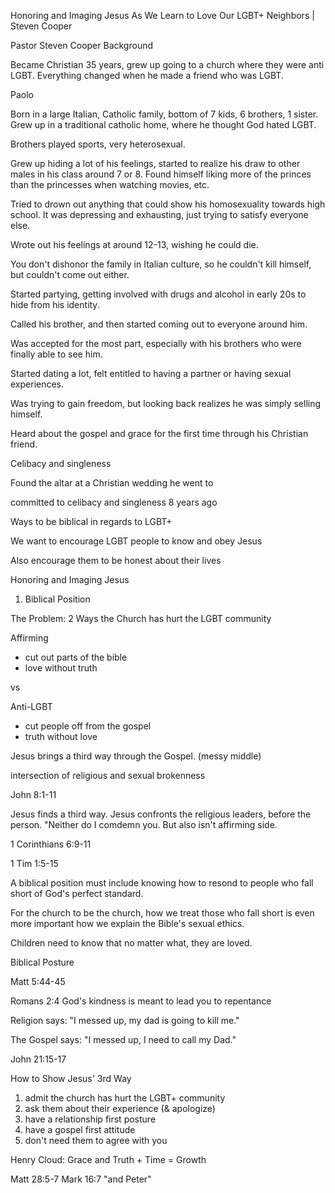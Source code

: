 Honoring and Imaging Jesus As We Learn to Love Our LGBT+ Neighbors | Steven Cooper

Pastor Steven Cooper Background

Became Christian 35 years, grew up going to a church where they were anti LGBT. 
Everything changed when he made a friend who was LGBT.


Paolo

Born in a large Italian, Catholic family, bottom of 7 kids, 6 brothers, 1 sister.
Grew up in a traditional catholic home, where he thought God hated LGBT.

Brothers played sports, very heterosexual.

Grew up hiding a lot of his feelings, started to realize his draw to other males in his class around 7 or 8.
Found himself liking more of the princes than the princesses when watching movies, etc.

Tried to drown out anything that could show his homosexuality towards high school.
It was depressing and exhausting, just trying to satisfy everyone else.

Wrote out his feelings at around 12-13, wishing he could die.

You don't dishonor the family in Italian culture, so he couldn't kill himself, but couldn't come out either.

Started partying, getting involved with drugs and alcohol in early 20s to hide from his identity.

Called his brother, and then started coming out to everyone around him.

Was accepted for the most part, especially with his brothers who were finally able to see him.

Started dating a lot, felt entitled to having a partner or having sexual experiences.

Was trying to gain freedom, but looking back realizes he was simply selling himself.


Heard about the gospel and grace for the first time through his Christian friend.



Celibacy and singleness


Found the altar at a Christian wedding he went to

committed to celibacy and singleness 8 years ago



Ways to be biblical in regards to LGBT+


We want to encourage LGBT people to know and obey Jesus

Also encourage them to be honest about their lives

Honoring and Imaging Jesus

1. Biblical Position

The Problem: 2 Ways the Church has hurt the LGBT community

Affirming
- cut out parts of the bible
- love without truth

vs

Anti-LGBT
- cut people off from the gospel
- truth without love

Jesus brings a third way through the Gospel. (messy middle)

intersection of religious and sexual brokenness

John 8:1-11

Jesus finds a third way. Jesus confronts the religious leaders, before the person.
"Neither do I  comdemn you. But also isn't affirming side.

1 Corinthians 6:9-11

1 Tim 1:5-15



A biblical position must include knowing how to resond to people who fall short of God's perfect standard.

For the church to be the church, how we treat those who fall short is even more important how we explain the Bible's sexual ethics.


Children need to know that no matter what, they are loved. 

Biblical Posture

Matt 5:44-45

Romans 2:4
God's kindness is meant to lead you to repentance

Religion says: "I messed up, my dad is going to kill me."

The Gospel says: "I messed up, I need to call my Dad."

John 21:15-17

How to Show Jesus' 3rd Way
1. admit the church has hurt the LGBT+ community
2. ask them about their experience (& apologize)
3. have a relationship first posture
4. have a gospel first attitude
5. don't need them to agree with you

Henry Cloud: Grace and Truth + Time = Growth

Matt 28:5-7
Mark 16:7 "and Peter"